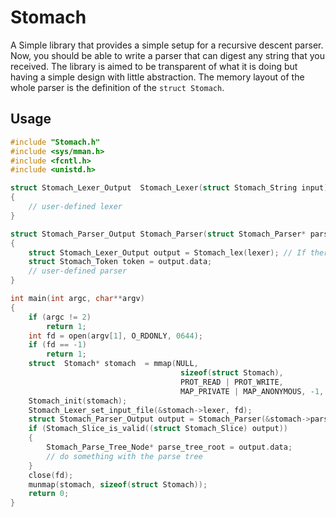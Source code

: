 # Stomach

A Simple library that provides a simple setup for a recursive descent parser. Now, you should be able to write a parser that can digest any string that you received. The library is aimed to be transparent of what it is doing but having a simple design with little abstraction. The memory layout of the whole parser is the definition of the `struct Stomach`.

## Usage

```c
#include "Stomach.h"
#include <sys/mman.h>
#include <fcntl.h>
#include <unistd.h>

struct Stomach_Lexer_Output  Stomach_Lexer(struct Stomach_String input)
{
    // user-defined lexer
}

struct Stomach_Parser_Output Stomach_Parser(struct Stomach_Parser* parser, struct Stomach_Lexer* lexer)
{
    struct Stomach_Lexer_Output output = Stomach_lex(lexer); // If there is no enough string, lexer will try to read more bytes from the file
    struct Stomach_Token token = output.data;
    // user-defined parser
}

int main(int argc, char**argv)
{
    if (argc != 2)
        return 1;
    int fd = open(argv[1], O_RDONLY, 0644);
    if (fd == -1)
        return 1;
    struct  Stomach* stomach  = mmap(NULL,
                                      sizeof(struct Stomach),
                                      PROT_READ | PROT_WRITE,
                                      MAP_PRIVATE | MAP_ANONYMOUS, -1, 0);
    Stomach_init(stomach);
    Stomach_Lexer_set_input_file(&stomach->lexer, fd);
    struct Stomach_Parser_Output output = Stomach_Parser(&stomach->parser, &stomach->lexer);
    if (Stomach_Slice_is_valid((struct Stomach_Slice) output))
    {
        Stomach_Parse_Tree_Node* parse_tree_root = output.data;
        // do something with the parse tree
    }
    close(fd);
    munmap(stomach, sizeof(struct Stomach));
    return 0;
}

```

